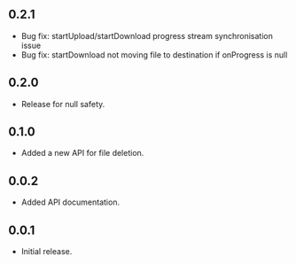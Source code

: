 ## 0.2.1

- Bug fix: startUpload/startDownload progress stream synchronisation issue
- Bug fix: startDownload not moving file to destination if onProgress is null

## 0.2.0

- Release for null safety.

## 0.1.0

- Added a new API for file deletion.

## 0.0.2

- Added API documentation.

## 0.0.1

- Initial release.
